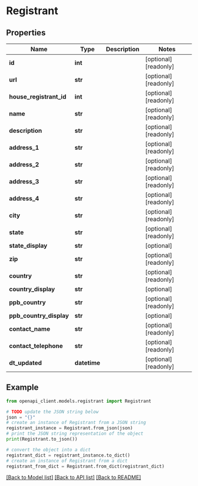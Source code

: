 # Registrant


## Properties

Name | Type | Description | Notes
------------ | ------------- | ------------- | -------------
**id** | **int** |  | [optional] [readonly] 
**url** | **str** |  | [optional] [readonly] 
**house_registrant_id** | **int** |  | [optional] [readonly] 
**name** | **str** |  | [optional] [readonly] 
**description** | **str** |  | [optional] [readonly] 
**address_1** | **str** |  | [optional] [readonly] 
**address_2** | **str** |  | [optional] [readonly] 
**address_3** | **str** |  | [optional] [readonly] 
**address_4** | **str** |  | [optional] [readonly] 
**city** | **str** |  | [optional] [readonly] 
**state** | **str** |  | [optional] [readonly] 
**state_display** | **str** |  | [optional] 
**zip** | **str** |  | [optional] [readonly] 
**country** | **str** |  | [optional] [readonly] 
**country_display** | **str** |  | [optional] 
**ppb_country** | **str** |  | [optional] [readonly] 
**ppb_country_display** | **str** |  | [optional] 
**contact_name** | **str** |  | [optional] [readonly] 
**contact_telephone** | **str** |  | [optional] [readonly] 
**dt_updated** | **datetime** |  | [optional] [readonly] 

## Example

```python
from openapi_client.models.registrant import Registrant

# TODO update the JSON string below
json = "{}"
# create an instance of Registrant from a JSON string
registrant_instance = Registrant.from_json(json)
# print the JSON string representation of the object
print(Registrant.to_json())

# convert the object into a dict
registrant_dict = registrant_instance.to_dict()
# create an instance of Registrant from a dict
registrant_from_dict = Registrant.from_dict(registrant_dict)
```
[[Back to Model list]](../README.md#documentation-for-models) [[Back to API list]](../README.md#documentation-for-api-endpoints) [[Back to README]](../README.md)


